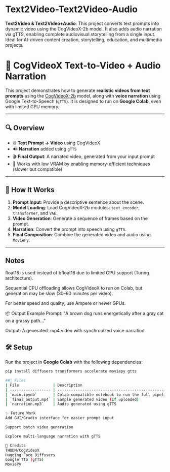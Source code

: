 # Text2Video-Text2Video-Audio
**Text2Video &amp; Text2Video+Audio**: This project converts text prompts into dynamic video using the CogVideoX-2b model. It also adds audio narration via gTTS, enabling complete audiovisual storytelling from a single input. Ideal for AI-driven content creation, storytelling, education, and multimedia projects.

# 🎥 CogVideoX Text-to-Video + Audio Narration

This project demonstrates how to generate **realistic videos from text prompts** using the [CogVideoX-2b](https://huggingface.co/THUDM/CogVideoX-2b) model, along with **voice narration** using Google Text-to-Speech (`gTTS`). It is designed to run on **Google Colab**, even with limited GPU memory.

---

## 🔍 Overview

- 🌐 **Text Prompt → Video** using CogVideoX
- 🔊 **Narration** added using `gTTS`
- 🎬 **Final Output**: A narrated video, generated from your input prompt
- 🧠 Works with low VRAM by enabling memory-efficient techniques (slower but compatible)

---

## 🚀 How It Works

1. **Prompt Input**: Provide a descriptive sentence about the scene.
2. **Model Loading**: Load CogVideoX-2b modules: `text_encoder`, `transformer`, and `VAE`.
3. **Video Generation**: Generate a sequence of frames based on the prompt.
4. **Narration**: Convert the prompt into speech using `gTTS`.
5. **Final Composition**: Combine the generated video and audio using `MoviePy`.

---

 ## **Notes**
float16 is used instead of bfloat16 due to limited GPU support (Turing architecture).

Sequential CPU offloading allows CogVideoX to run on Colab, but generation may be slow (30–60 minutes per video).

For better speed and quality, use Ampere or newer GPUs.

📦 Output Example
Prompt:
"A brown dog runs energetically after a gray cat on a grassy path..."

Output:
A generated .mp4 video with synchronized voice narration.

## 🛠️ Setup

Run the project in **Google Colab** with the following dependencies:

```bash
pip install diffusers transformers accelerate moviepy gtts

##📁 Files
| File               | Description                                        |
| ------------------ | -------------------------------------------------- |
| `main.ipynb`       | Colab-compatible notebook to run the full pipeline |
| `final_output.mp4` | Sample generated video (if uploaded)               |
| `narration.mp3`    | Audio generated using gTTS                         |

✨ Future Work
Add GUI/Gradio interface for easier prompt input

Support batch video generation

Explore multi-language narration with gTTS

🙌 Credits
THUDM/CogVideoX
Hugging Face Diffusers
Google TTS (gTTS)
MoviePy

